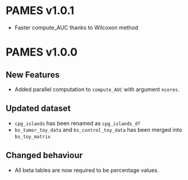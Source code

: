 # PAMES v1.0.1

* Faster compute_AUC thanks to Wilcoxon method


# PAMES v1.0.0

## New Features

* Added parallel computation to `compute_AUC` with argument `ncores`.

## Updated dataset

* `cpg_islands` has been renamed as `cpg_islands_df`
* `bs_tumor_toy_data` and `bs_control_toy_data` has been merged into `bs_toy_matrix`

## Changed behaviour

* All beta tables are now required to be percentage values.
